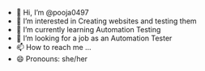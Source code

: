 - 👋 Hi, I’m @pooja0497
- 👀 I’m interested in Creating websites and testing them
- 🌱 I’m currently learning Automation Testing
- 💞️ I’m looking for a job as an Automation Tester
- 📫 How to reach me ...
- 😄 Pronouns: she/her

<!---
pooja0497/pooja0497 is a ✨ special ✨ repository because its `README.md` (this file) appears on your GitHub profile.
You can click the Preview link to take a look at your changes.
--->
